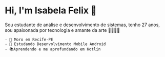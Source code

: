 # Hi, I'm Isabela Felix 👋

Sou estudante de análise e desenvolvimento de sistemas, tenho 27 anos, sou apaixonada por tecnologia e amante da arte 👩‍💻👩‍🎨


    - 📍 Moro em Recife-PE
    - 📲 Estudando Desenvolvimento Mobile Android
    - 📚Aprendendo e me aprofundando em Kotlin



<!--
**isabbelafelix/isabbelafelix** is a ✨ _special_ ✨ repository because its `README.md` (this file) appears on your GitHub profile.

Here are some ideas to get you started:

- 🔭 I’m currently working on ...
- 🌱 I’m currently learning ...
- 👯 I’m looking to collaborate on ...
- 🤔 I’m looking for help with ...
- 💬 Ask me about ...
- 📫 How to reach me: ...
- 😄 Pronouns: ...
- ⚡ Fun fact: ...
-->
